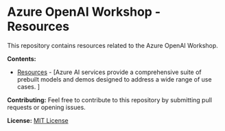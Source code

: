 # Azure OpenAI Workshop - Resources

This repository contains resources related to the Azure OpenAI Workshop.

**Contents:**
* [Resources](https://techcommunity.microsoft.com/t5/ai-azure-ai-services-blog/explore-azure-ai-services-curated-list-of-prebuilt-models-and/ba-p/4230788) - [Azure AI services provide a comprehensive suite of prebuilt models and demos designed to address a wide range of use cases. ]


**Contributing:**
Feel free to contribute to this repository by submitting pull requests or opening issues.

**License:**
[MIT License](https://opensource.org/licenses/MIT)
